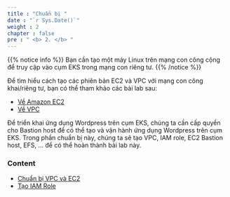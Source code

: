 ```yaml
---
title : "Chuẩn bị "
date : "`r Sys.Date()`"
weight : 2
chapter : false
pre : " <b> 2. </b> "
---
```


{{% notice info %}}
Bạn cần tạo một máy Linux trên mạng con công cộng để truy cập vào cụm EKS trong mạng con riêng tư.
{{% /notice %}}

Để tìm hiểu cách tạo các phiên bản EC2 và VPC với mạng con công khai/riêng tư, bạn có thể tham khảo các bài lab sau:
- [Về Amazon EC2](https://000004.awsstudygroup.com/en/)
- [Về VPC](https://000003.awsstudygroup.com/en/)

Để triển khai ứng dụng Wordpress trên cụm EKS, chúng ta cần cấp quyền cho Bastion host để có thể tạo và vận hành ứng dụng Wordpress trên cụm EKS. Trong phần chuẩn bị này, chúng ta sẽ tạo VPC, IAM role, EC2 Bastion host, EFS, ... để có thể hoàn thành bài lab này.

### Content
- [Chuẩn bị VPC và EC2](2.1-createec2/)
- [Tạo IAM Role](2.2-createiamrole/)